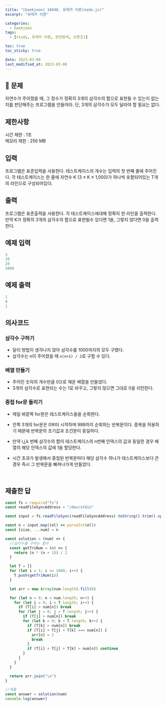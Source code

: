 ```yaml
---
title: "[baekjoon] 10448. 유레카 이론(node.js)"
excerpt: "유레카 이론"

categories:
  - baekjoon
tags:
  - [study, 유레카 이론, 완전탐색, 브론즈1]

toc: true
toc_sticky: true

date: 2023-03-08
last_modified_at: 2023-03-08
---
```


## 🤔 문제

자연수가 주어졌을 때, 그 정수가 정확히 3개의 삼각수의 합으로 표현될 수 있는지 없는지를 판단해주는 프로그램을 만들어라. 단, 3개의 삼각수가 모두 달라야 할 필요는 없다.

## 제한사항

시간 제한 : 1초 <br/>
메모리 제한 : 256 MB

## 입력

프로그램은 표준입력을 사용한다. 테스트케이스의 개수는 입력의 첫 번째 줄에 주어진다. 각 테스트케이스는 한 줄에 자연수 K (3 ≤ K ≤ 1,000)가 하나씩 포함되어있는 T개의 라인으로 구성되어있다.

## 출력

프로그램은 표준출력을 사용한다. 각 테스트케이스에대해 정확히 한 라인을 출력한다. 만약 K가 정확히 3개의 삼각수의 합으로 표현될수 있다면 1을, 그렇지 않다면 0을 출력한다.

## 예제 입력

```javascript
3
10
20
1000
```

## 예제 출력

```javascript
1
0
1
```

## 의사코드

### 삼각수 구하기

- 달리 방법이 생각나지 않아 삼각수를 1000까지의 모두 구했다.
- 삼각수는 n이 주어졌을 때 `n(n+1) / 2`로 구할 수 있다.

### 배열 만들기

- 주어진 숫자의 개수만큼 0으로 채운 배열을 만들었다.
- 3개의 삼각수로 표현되는 수는 1로 바꾸고, 그렇지 않으면 그대로 0을 리턴한다.

### 중첩 for문 돌리기

- 제일 바깥쪽 for문은 테스트케이스들을 순회한다.
- 안쪽 3개의 for문은 0부터 시작하며 999까지 순회하는 반복문이다. 중복을 허용하기 때문에 반복문의 초기값과 조건문이 동일하다.
- 만약 i,j,k 번째 삼각수의 합이 테스트케이스의 n번째 인덱스의 값과 동일한 경우 배열의 해당 인덱스의 값에 1을 할당한다.
- 시간 초과가 발생해서 중첩된 반복문마다 해당 삼각수 하나가 테스트케이스보다 큰 경우 즉시 그 반복문을 빠져나가게 만들었다.

  <br/>

## 제출한 답

```javascript
const fs = require("fs")
const readFileSyncAddress = "/dev/stdin"

const input = fs.readFileSync(readFileSyncAddress).toString().trim().split("\n")

const n = input.map((el) => parseInt(el))
const [size, ...num] = n

const solution = (num) => {
  //삼각수를 구하는 함수
  const getTriNum = (n) => {
    return (n * (n + 1)) / 2
  }

  let T = []
  for (let i = 1; i <= 1000; i++) {
    T.push(getTriNum(i))
  }

  let arr = new Array(num.length).fill(0)

  for (let n = 0; n < num.length; n++) {
    for (let i = 0; i < T.length; i++) {
      if (T[i] > num[n]) break
      for (let j = 0; j < T.length; j++) {
        if (T[j] > num[n]) break
        for (let k = 0; k < T.length; k++) {
          if (T[k] > num[n]) break
          if (T[i] + T[j] + T[k] === num[n]) {
            arr[n] = 1
            break
          }
          if (T[i] + T[j] + T[k] > num[n]) continue
        }
      }
    }
  }

  return arr.join("\n")
}

//제출
const answer = solution(num)
console.log(answer)
```

